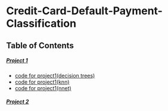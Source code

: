 # Credit-Card-Default-Payment-Classification

## Table of Contents

##### [Project 1](https://github.com/mezud/ML-project/blob/master/ml-project.pdf) 
* [code for project1(decision trees)](https://github.com/mezud/ML-project/blob/master/project1-decisiontree)
* [code for project1(knn)](https://github.com/mezud/ML-project/blob/master/project1-knn)
* [code for project1(nnet)](https://github.com/mezud/ML-project/blob/master/project1-neural)
##### [Project 2](https://github.com/mezud/ML-project/blob/master/ml-project%202.pdf)
